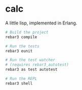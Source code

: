 calc
=====

A little lisp, implemented in Erlang.

```sh
# Build the project
rebar3 compile

# Run the tests
rebar3 eunit

# Run the test watcher
# (requires rebar3_autotest)
rebar3 as test autotest

# Run the REPL
rebar3 shell
```
